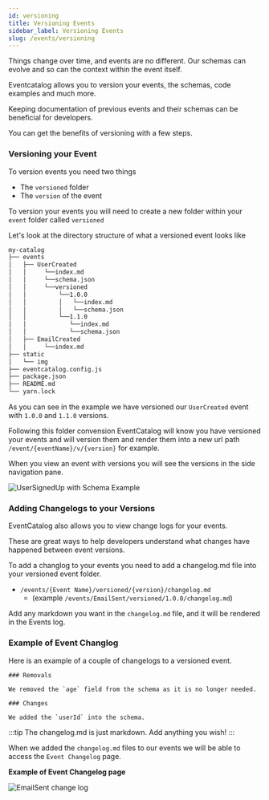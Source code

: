 ```yaml
---
id: versioning
title: Versioning Events
sidebar_label: Versioning Events
slug: /events/versioning
---
```


Things change over time, and events are no different. Our schemas can evolve and so can the context within the event itself.

Eventcatalog allows you to version your events, the schemas, code examples and much more.

Keeping documentation of previous events and their schemas can be beneficial for developers.

You can get the benefits of versioning with a few steps.

### Versioning your Event

To version events you need two things

- The `versioned` folder
- The `version` of the event

To version your events you will need to create a new folder within your `event` folder called `versioned`

Let's look at the directory structure of what a versioned event looks like

```bash
my-catalog
├── events
│   ├── UserCreated
│   │     └──index.md
│   │     └──schema.json
│   │     └──versioned
│   │         └──1.0.0
│   │         │   └──index.md
│   │         │   └──schema.json
│   │         └──1.1.0
│   │            └──index.md
│   │            └──schema.json
│   ├── EmailCreated
│   │     └──index.md
├── static
│   └── img
├── eventcatalog.config.js
├── package.json
├── README.md
└── yarn.lock
```

As you can see in the example we have versioned our `UserCreated` event with `1.0.0` and `1.1.0` versions.

Following this folder convension EventCatalog will know you have versioned your events and will version them and render them into a new url path `/event/{eventName}/v/{version}` for example.

When you view an event with versions you will see the versions in the side navigation pane.

![UserSignedUp with Schema Example](/img/guides/events/UserSignedUpExampleVersions.png)

### Adding Changelogs to your Versions

EventCatalog also allows you to view change logs for your events.

These are great ways to help developers understand what changes have happened between event versions.

To add a changlog to your events you need to add a changelog.md file into your versioned event folder.

- `/events/{Event Name}/versioned/{version}/changelog.md` 
  - (example `/events/EmailSent/versioned/1.0.0/changelog.md`) 

Add any markdown you want in the `changelog.md` file, and it will be rendered in the Events log.

### Example of Event Changlog

Here is an example of a couple of changelogs to a versioned event.

```mdx title="/events/EmailSent/versioned/1.0.0/changelog.md"
### Removals

We removed the `age` field from the schema as it is no longer needed.
```

```mdx title="/events/EmailSent/versioned/1.0.1/changelog.md"
### Changes

We added the `userId` into the schema.
```

:::tip
The changelog.md is just markdown. Add anything you wish!
:::

When we added the `changelog.md` files to our events we will be able to access the `Event Changelog` page.

**Example of Event Changelog page**

![EmailSent change log](/img/guides/events/EmailSentChangelog.png)
